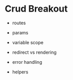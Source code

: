 # Crud Breakout

- routes
- params
- variable scope
- redirect vs rendering
- error handling

- helpers